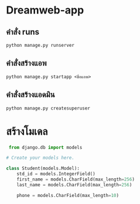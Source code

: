 # Dreamweb-app

## คำสั่ง runs
    python manage.py runserver

## คำสั่งสร้างแอพ
    python manage.py startapp <ชื่อแอพ>

## คำสั่งสร้างแอดมิน
    python manage.py createsuperuser



# สร้างโมเดล
```python
 from django.db import models

# Create your models here.

class Student(models.Model):
    std_id = models.IntegerField()
    first_name = models.CharField(max_length=256)
    last_name = models.CharField(max_length=256)

    phone = models.CharField(max_length=10)



```